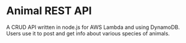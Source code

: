 # Animal REST API

A CRUD API written in node.js for AWS Lambda and using DynamoDB. Users use it to post and get info about various species of animals.
